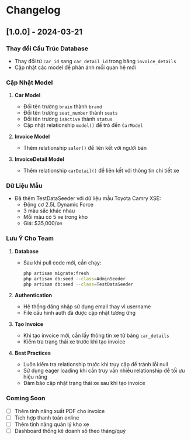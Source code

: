# Changelog

## [1.0.0] - 2024-03-21

### Thay đổi Cấu Trúc Database
- Thay đổi từ `car_id` sang `car_detail_id` trong bảng `invoice_details`
- Cập nhật các model để phản ánh mối quan hệ mới

### Cập Nhật Model
1. **Car Model**
   - Đổi tên trường `brain` thành `brand`
   - Đổi tên trường `seat_number` thành `seats`
   - Đổi tên trường `isActive` thành `status`
   - Cập nhật relationship `model()` để trỏ đến `CarModel`

2. **Invoice Model**
   - Thêm relationship `saler()` để liên kết với người bán

3. **InvoiceDetail Model**
   - Thêm relationship `carDetail()` để liên kết với thông tin chi tiết xe

### Dữ Liệu Mẫu
- Đã thêm TestDataSeeder với dữ liệu mẫu Toyota Camry XSE:
  - Động cơ 2.5L Dynamic Force
  - 3 màu sắc khác nhau
  - Mỗi màu có 5 xe trong kho
  - Giá: $35,000/xe

### Lưu Ý Cho Team
1. **Database**
   - Sau khi pull code mới, cần chạy:
     ```bash
     php artisan migrate:fresh
     php artisan db:seed --class=AdminSeeder
     php artisan db:seed --class=TestDataSeeder
     ```

2. **Authentication**
   - Hệ thống đăng nhập sử dụng email thay vì username
   - File cấu hình auth đã được cập nhật tương ứng

3. **Tạo Invoice**
   - Khi tạo invoice mới, cần lấy thông tin xe từ bảng `car_details`
   - Kiểm tra trạng thái xe trước khi tạo invoice

4. **Best Practices**
   - Luôn kiểm tra relationship trước khi truy cập để tránh lỗi null
   - Sử dụng eager loading khi cần truy vấn nhiều relationship để tối ưu hiệu năng
   - Đảm bảo cập nhật trạng thái xe sau khi tạo invoice

### Coming Soon
- [ ] Thêm tính năng xuất PDF cho invoice
- [ ] Tích hợp thanh toán online
- [ ] Thêm tính năng quản lý kho xe
- [ ] Dashboard thống kê doanh số theo tháng/quý 
